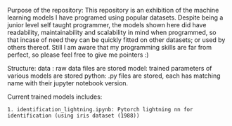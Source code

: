 Purpose of the repository:
This repository is an exhibition of the machine learning models I have programed using popular datasets. Despite being a junior level self taught programmer, the models shown here did have readability, maintainability and scalability in mind when programmed, so that incase of need they can be quickly fitted on other datasets; or used by others thereof. Still I am aware that my programming skills are far from perfect, so please feel free to give me pointers :)

Structure:
data : raw data files are stored
model: trained parameters of various models are stored
python: .py files are stored, each has matching name with their jupyter notebook version.

Current trained models includes:

    1. identification_lightning.ipynb: Pytorch lightning nn for identification (using iris dataset (1988))
